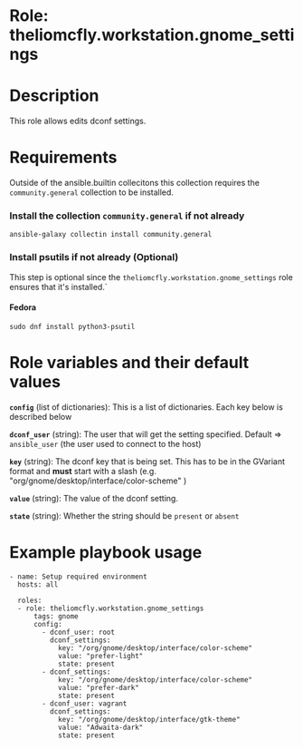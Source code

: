 # Role: theliomcfly.workstation.gnome_settings

# Description

This role allows edits dconf settings.

# Requirements

Outside of the ansible.builtin collecitons this collection requires the ```community.general``` collection to be installed.

### Install the collection ```community.general``` if not already
```
ansible-galaxy collectin install community.general
```

### Install psutils if not already (Optional)

This step is optional since the ```theliomcfly.workstation.gnome_settings``` role ensures that it's installed.`

#### Fedora
```
sudo dnf install python3-psutil
```

# Role variables and their default values

**```config```** (list of dictionaries): This is a list of dictionaries. Each key below is described below

**```dconf_user```** (string): The user that will get the setting specified. Default => ```ansible_user``` (the user used to connect to the host)

**```key```** (string): The dconf key that is being set. This has to be in the GVariant format and **must** start with a slash (e.g. "org/gnome/desktop/interface/color-scheme" )

**```value```** (string): The value of the dconf setting. 

**```state```** (string): Whether the string should be ```present``` or ```absent```

# Example playbook usage
```
- name: Setup required environment
  hosts: all
    
  roles:
  - role: theliomcfly.workstation.gnome_settings
      tags: gnome
      config:
        - dconf_user: root
          dconf_settings:
            key: "/org/gnome/desktop/interface/color-scheme"
            value: "prefer-light"
            state: present    
        - dconf_settings:
            key: "/org/gnome/desktop/interface/color-scheme"
            value: "prefer-dark"
            state: present
        - dconf_user: vagrant
          dconf_settings:
            key: "/org/gnome/desktop/interface/gtk-theme"
            value: "Adwaita-dark"
            state: present
```


